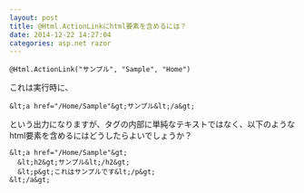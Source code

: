 ```yaml
---
layout: post
title: @Html.ActionLinkにhtml要素を含めるには？
date: 2014-12-22 14:27:04
categories: asp.net razor
---
```

```
@Html.ActionLink("サンプル", "Sample", "Home")
```

<p>これは実行時に、</p>

```
&lt;a href="/Home/Sample"&gt;サンプル&lt;/a&gt;
```

<p>という出力になりますが、タグの内部に単純なテキストではなく、以下のようなhtml要素を含めるにはどうしたらよいでしょうか？</p>

```
&lt;a href="/Home/Sample"&gt;
  &lt;h2&gt;サンプル&lt;/h2&gt;
  &lt;p&gt;これはサンプルです&lt;/p&gt;
&lt;/a&gt;
```

